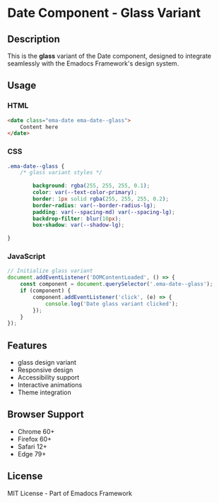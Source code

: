 # Date Component - Glass Variant

## Description
This is the **glass** variant of the Date component, designed to integrate seamlessly with the Emadocs Framework's design system.

## Usage

### HTML
```html
<date class="ema-date ema-date--glass">
    Content here
</date>
```

### CSS
```css
.ema-date--glass {
    /* glass variant styles */
    
        background: rgba(255, 255, 255, 0.1);
        color: var(--text-color-primary);
        border: 1px solid rgba(255, 255, 255, 0.2);
        border-radius: var(--border-radius-lg);
        padding: var(--spacing-md) var(--spacing-lg);
        backdrop-filter: blur(10px);
        box-shadow: var(--shadow-lg);
    
}
```

### JavaScript
```javascript
// Initialize glass variant
document.addEventListener('DOMContentLoaded', () => {
    const component = document.querySelector('.ema-date--glass');
    if (component) {
        component.addEventListener('click', (e) => {
            console.log('Date glass variant clicked');
        });
    }
});
```

## Features
- glass design variant
- Responsive design
- Accessibility support
- Interactive animations
- Theme integration

## Browser Support
- Chrome 60+
- Firefox 60+
- Safari 12+
- Edge 79+

## License
MIT License - Part of Emadocs Framework

